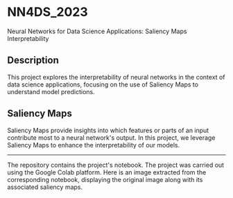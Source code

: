 # NN4DS_2023
Neural Networks for Data Science Applications: Saliency Maps Interpretability

## Description
This project explores the interpretability of neural networks in the context of data science applications, focusing on the use of Saliency Maps to understand model predictions.

## Saliency Maps
Saliency Maps provide insights into which features or parts of an input contribute most to a neural network's output. In this project, we leverage Saliency Maps to enhance the interpretability of our models.

-------------------------------------

The repository contains the project's notebook. The project was carried out using the Google Colab platform.
Here is an image extracted from the corresponding notebook, displaying the original image along with its associated saliency maps.
